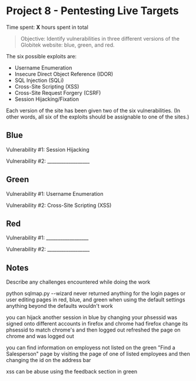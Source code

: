 # Project 8 - Pentesting Live Targets

Time spent: **X** hours spent in total

> Objective: Identify vulnerabilities in three different versions of the Globitek website: blue, green, and red.

The six possible exploits are:
* Username Enumeration
* Insecure Direct Object Reference (IDOR)
* SQL Injection (SQLi)
* Cross-Site Scripting (XSS)
* Cross-Site Request Forgery (CSRF)
* Session Hijacking/Fixation

Each version of the site has been given two of the six vulnerabilities. (In other words, all six of the exploits should be assignable to one of the sites.)

## Blue

Vulnerability #1: Session Hijacking

Vulnerability #2: __________________


## Green

Vulnerability #1: Username Enumeration

Vulnerability #2: Cross-Site Scripting (XSS)


## Red

Vulnerability #1: __________________

Vulnerability #2: __________________


## Notes

Describe any challenges encountered while doing the work

python sqlmap.py --wizard
never returned anything for the login pages or user editing pages in red, blue, and green when using the default settings
anything beyond the defaults wouldn't work

you can hijack another session in blue by changing your phsessid
was signed onto different accounts in firefox and chrome
had firefox change its phsessid to match chrome's and then logged out
refreshed the page on chrome and was logged out

you can find information on employess not listed on the green "Find a Salesperson" page
by visiting the page of one of listed employees and then changing the id on the address bar

xss can be abuse using the feedback section in green 
